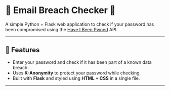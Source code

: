 # 📧 Email Breach Checker 🔐

A simple Python + Flask web application to check if your password has been compromised using the [Have I Been Pwned](https://haveibeenpwned.com/API/v3#PwnedPasswords) API.

---

## 🚀 Features

- Enter your password and check if it has been part of a known data breach.
- Uses **K-Anonymity** to protect your password while checking.
- Built with **Flask** and styled using **HTML + CSS** in a single file.

---

